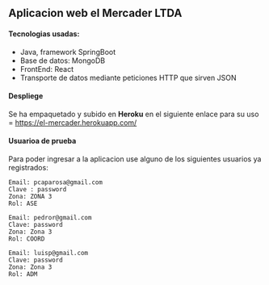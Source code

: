 ## Aplicacion web el Mercader LTDA
#### Tecnologias usadas:
- Java, framework SpringBoot
- Base de datos: MongoDB
- FrontEnd: React
- Transporte de datos mediante peticiones HTTP que sirven JSON


#### Despliege
Se ha empaquetado y subido en <b>Heroku</b> en el siguiente enlace para su uso = https://el-mercader.herokuapp.com/

#### Usuarioa de prueba
Para poder ingresar a la aplicacion use alguno de los siguientes usuarios ya registrados:

    Email: pcaparosa@gmail.com
    Clave : password
    Zona: ZONA 3
    Rol: ASE

    Email: pedror@gmail.com
    Clave: password
    Zona: Zona 3
    Rol: COORD

    Email: luisp@gmail.com
    Clave: password
    Zona: Zona 3
    Rol: ADM